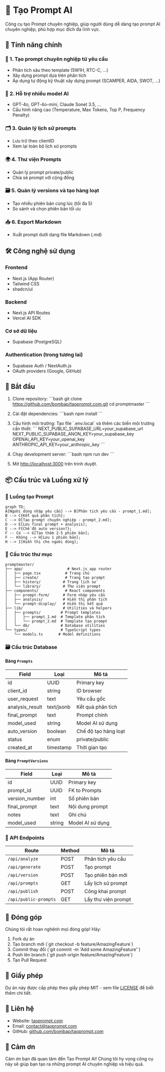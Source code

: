 # 🚀 Tạo Prompt AI

Công cụ tạo Prompt chuyên nghiệp, giúp người dùng dễ dàng tạo prompt AI chuyên nghiệp, phù hợp mục đích đa lĩnh vực.

## 📌 Tính năng chính

### 🎯 1. Tạo prompt chuyên nghiệp từ yêu cầu
- Phân tích sâu theo template (5W1H, RTC-C, ...)
- Xây dựng prompt dựa trên phân tích
- Áp dụng tự động kỹ thuật xây dựng prompt (SCAMPER, AIDA, SWOT, ...)

### 🧠 2. Hỗ trợ nhiều model AI
- GPT-4o, GPT-4o-mini, Claude Sonet 3.5, ...
- Cấu hình nâng cao (Temperature, Max Tokens, Top P, Frequency Penalty)

### 🗂 3. Quản lý lịch sử prompts
- Lưu trữ theo clientID
- Xem lại toàn bộ lịch sử prompts

### 🌍 4. Thư viện Prompts
- Quản lý prompt private/public
- Chia sẻ prompt với cộng đồng

### 🗃 5. Quản lý versions và tạo hàng loạt
- Tạo nhiều phiên bản cùng lúc (tối đa 5)
- So sánh và chọn phiên bản tối ưu

### 📥 6. Export Markdown
- Xuất prompt dưới dạng file Markdown (.md)

## 🛠 Công nghệ sử dụng

### Frontend
- Next.js (App Router)
- Tailwind CSS
- shadcn/ui

### Backend
- Next.js API Routes
- Vercel AI SDK

### Cơ sở dữ liệu
- Supabase (PostgreSQL)

### Authentication (trong tương lai)
- Supabase Auth / NextAuth.js
- OAuth providers (Google, GitHub)

## 🚀 Bắt đầu

1. Clone repository:
\`\`\`bash
git clone https://github.com/bombap/taoprompt.com.git
cd promptmaster
\`\`\`

2. Cài đặt dependencies:
\`\`\`bash
npm install
\`\`\`

3. Cấu hình môi trường:
Tạo file \`.env.local\` và thêm các biến môi trường cần thiết:
\`\`\`
NEXT_PUBLIC_SUPABASE_URL=your_supabase_url
NEXT_PUBLIC_SUPABASE_ANON_KEY=your_supabase_key
OPENAI_API_KEY=your_openai_key
ANTHROPIC_API_KEY=your_anthropic_key
\`\`\`

4. Chạy development server:
\`\`\`bash
npm run dev
\`\`\`

5. Mở [http://localhost:3000](http://localhost:3000) trên trình duyệt.

## 📦 Cấu trúc và Luồng xử lý

### 🔄 Luồng tạo Prompt

```mermaid
graph TD;
A[Người dùng nhập yêu cầu] --> B[Phân tích yêu cầu - prompt_1.md];
B --> C{Kết quả phân tích};
C --> D[Tạo prompt chuyên nghiệp - prompt_2.md];
D --> E[Lưu final prompt + analysis];
E --> F{Chế độ auto version?};
F -- Có --> G[Tạo thêm 2-5 phiên bản];
F -- Không --> H[Lưu 1 phiên bản];
H --> I[Hiển thị cho người dùng];
```

### 📂 Cấu trúc thư mục

```
promptmaster/
├── app/                    # Next.js app router
│   ├── page.tsx           # Trang chủ
│   ├── create/            # Trang tạo prompt
│   ├── history/          # Trang lịch sử
│   └── library/          # Thư viện prompt
├── components/            # React components
│   ├── prompt-form/      # Form nhập yêu cầu
│   ├── analysis/         # Hiển thị phân tích
│   └── prompt-display/   # Hiển thị kết quả
├── lib/                  # Utilities và helpers
│   ├── prompts/         # Prompt templates
│   │   ├── prompt_1.md  # Template phân tích
│   │   └── prompt_2.md  # Template tạo prompt
│   └── db/              # Database utilities
└── types/               # TypeScript types
    └── models.ts       # Model definitions
```

### 🗃 Cấu trúc Database

#### Bảng `Prompts`
| Field | Loại | Mô tả |
|-------|------|-------|
| id | UUID | Primary key |
| client_id | string | ID browser |
| user_request | text | Yêu cầu gốc |
| analysis_result | text/jsonb | Kết quả phân tích |
| final_prompt | text | Prompt chính |
| model_used | string | Model AI sử dụng |
| auto_version | boolean | Chế độ tạo hàng loạt |
| status | enum | private/public |
| created_at | timestamp | Thời gian tạo |

#### Bảng `PromptVersions`
| Field | Loại | Mô tả |
|-------|------|-------|
| id | UUID | Primary key |
| prompt_id | UUID | FK to Prompts |
| version_number | int | Số phiên bản |
| final_prompt | text | Nội dung prompt |
| notes | text | Ghi chú |
| model_used | string | Model AI sử dụng |

### 🔌 API Endpoints

| Route | Method | Mô tả |
|-------|--------|-------|
| `/api/analyze` | POST | Phân tích yêu cầu |
| `/api/generate` | POST | Tạo prompt |
| `/api/version` | POST | Tạo phiên bản mới |
| `/api/prompts` | GET | Lấy lịch sử prompt |
| `/api/publish` | POST | Công khai prompt |
| `/api/public-prompts` | GET | Lấy thư viện prompt |

## 🤝 Đóng góp

Chúng tôi rất hoan nghênh mọi đóng góp! Hãy:

1. Fork dự án
2. Tạo branch mới (\`git checkout -b feature/AmazingFeature\`)
3. Commit thay đổi (\`git commit -m 'Add some AmazingFeature'\`)
4. Push lên branch (\`git push origin feature/AmazingFeature\`)
5. Tạo Pull Request

## 📄 Giấy phép

Dự án này được cấp phép theo giấy phép MIT - xem file [LICENSE](LICENSE) để biết thêm chi tiết.

## 📧 Liên hệ

- Website: [taoprompt.com](https://taoprompt.com)
- Email: contact@taoprompt.com
- GitHub: [github.com/bombap/taoprompt.com](https://github.com/bombap/taoprompt.com)

## 🙏 Cảm ơn

Cảm ơn bạn đã quan tâm đến Tạo Prompt AI! Chúng tôi hy vọng công cụ này sẽ giúp bạn tạo ra những prompt AI chuyên nghiệp và hiệu quả. 